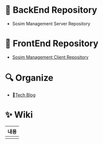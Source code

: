 # 📘 BackEnd Repository

- Sosim Management Server Repository

# 📗 FrontEnd Repository

- <a href="https://github.com/so-sim/front">Sosim Management Client Repository</a>

# 🔍 Organize

- 📓<a href="https://velog.io/@perpose12/series/%EC%86%8C%EC%8B%AC%ED%95%9C-%EC%B4%9D%EB%AC%B4">Tech Blog</a> <br>

# ✨ Wiki


| 내용   |
|:-----|
| []() |
